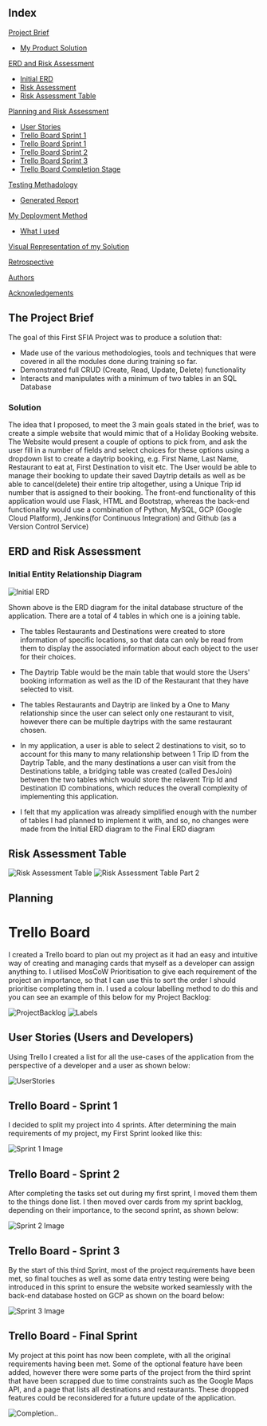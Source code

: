 ## Index
[Project Brief](#brief)
   * [My Product Solution](#mysolution)
   
[ERD and Risk Assessment](#erdrisk)
   * [Initial ERD](#erd)
   * [Risk Assessment](#riskassess)
   * [Risk Assessment Table](#risktable)
   

[Planning and Risk Assessment](#Planning)
   * [User Stories](#userstories)
   * [Trello Board Sprint 1](#spr1)
   * [Trello Board Sprint 1](#spr1)
   * [Trello Board Sprint 2](#spr2)
   * [Trello Board Sprint 3](#spr3)
   * [Trello Board Completion Stage](#sprF)
	
[Testing Methadology](#testingmethod)
   * [Generated Report](#testingreport)
     
[My Deployment Method](#deploymentmethod)
   * [What I used](#techused)

[Visual Representation of my Solution](#visrep)

[Retrospective](#improve)

[Authors](#authorsinv)

[Acknowledgements](#acknowledgements)

<a name="brief"></a>
## The Project Brief

The goal of this First SFIA Project was to produce a solution that:
* Made use of the various methodologies, tools and techniques that were covered in all the modules done during training so far.
* Demonstrated full CRUD (Create, Read, Update, Delete) functionality
* Interacts and manipulates with a minimum of two tables in an SQL Database


<a name="mysolution"></a>
### Solution

The idea that I proposed, to meet the 3 main goals stated in the brief, was to create a simple website that would mimic that of a Holiday Booking website. 
The Website would present a couple of options to pick from, and ask the user fill in a number of fields and select choices for these options using a dropdown list to create a daytrip booking, e.g. First Name, Last Name, Restaurant to eat at, First Destination to visit etc. 
The User would be able to manage their booking to update their saved Daytrip details as well as be able to cancel(delete) their entire trip altogether, using a Unique Trip id number that is assigned to their booking.
The front-end functionality of this application would use Flask, HTML and Bootstrap, whereas the back-end functionality would use a combination of Python, MySQL, GCP (Google Cloud Platform), Jenkins(for Continuous Integration) and Github (as a Version Control Service)


<a name="erdrisk"></a>
## ERD and Risk Assessment

<a name="erd"></a>
### Initial Entity Relationship Diagram
![Initial ERD](/images/ERD.PNG)

Shown above is the ERD diagram for the inital database structure of the application. There are a total of 4 tables in which one is a joining table. 

* The tables Restaurants and Destinations were created to store information of specific locations, so that data can only be read from them to display the associated information about each object to the user for their choices.

* The Daytrip Table would be the main table that would store the Users' booking information as well as the ID of the Restaurant that they have selected to visit. 

* The tables Restaurants and Daytrip are linked by a One to Many relationship since the user can select only one restaurant to visit, however there can be multiple daytrips with the same restaurant chosen.

* In my application, a user is able to select 2 destinations to visit, so to account for this many to many relationship between 1 Trip ID from the Daytrip Table, and the many destinations a user can visit from the Destinations table, a bridging table was created (called DesJoin) between the two tables which would store the relavent Trip Id and Destination ID combinations, which reduces the overall complexity of implementing this application.

* I felt that my application was already simplified enough with the number of tables I had planned to implement it with, and so, no changes were made from the Initial ERD diagram to the Final ERD diagram

<a name="Risk"></a>
## Risk Assessment Table
![Risk Assessment Table](/images/risktable1.jpg)
![Risk Assessment Table Part 2](/images/risktable2.jpg)

<a name="Planning"></a>
## Planning 
# Trello Board

I created a Trello board to plan out my project as it had an easy and intuitive way of creating and managing cards that myself as a developer can assign anything to. I utilised MosCoW Prioritisation to give each requirement of the project an importance, so that I can use this to sort the order I should prioritise completing them in. I used a colour labelling method to do this and you can see an example of this below for my Project Backlog:

![ProjectBacklog](/images/projectbacklog.PNG) ![Labels](/images/MoSCoWLabels.jpg)

<a name="userstories"></a>
## User Stories (Users and Developers)

Using Trello I created a list for all the use-cases of the application from the perspective of a developer and a user as shown below:

![UserStories](/images/Userstories.PNG)

<a name="spr1"></a>
## Trello Board - Sprint 1

I decided to split my project into 4 sprints. After determining the main requirements of my project, my First Sprint looked like this:

![Sprint 1 Image](/images/sprint1.PNG)

<a name="spr2"></a>
## Trello Board - Sprint 2

After completing the tasks set out during my first sprint, I moved them them to the things done list. I then moved over cards from my sprint backlog, depending on their importance, to the second sprint, as shown below:

![Sprint 2 Image](/images/sprint2.PNG)

<a name="spr3"></a>
## Trello Board - Sprint 3

By the start of this third Sprint, most of the project requirements have been met, so final touches as well as some data entry testing were being introduced in this sprint to ensure the website worked seamlessly with the back-end database hosted on GCP as shown on the board below:

![Sprint 3 Image](/images/sprint3.PNG)

<a name="sprF"></a>
## Trello Board - Final Sprint

My project at this point has now been complete, with all the original requirements having been met. Some of the optional feature have been added, however there were some parts of the project from the third sprint that have been scrapped due to time constraints such as the Google Maps API, and a page that lists all destinations and restaurants. These dropped features could be reconsidered for a future update of the application.

![Completion..](/images/finalsprint.PNG)
